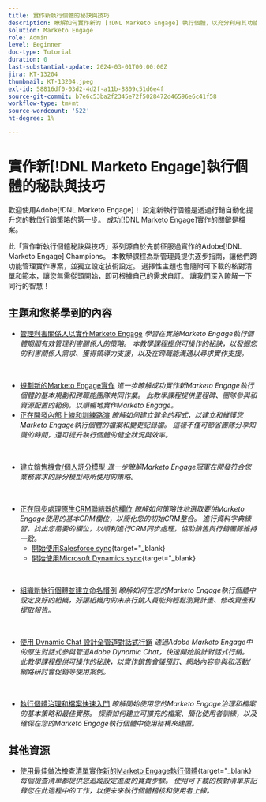 ```yaml
---
title: 實作新執行個體的秘訣與技巧
description: 瞭解如何實作新的 [!DNL Marketo Engage] 執行個體，以充分利用其功能。
solution: Marketo Engage
role: Admin
level: Beginner
doc-type: Tutorial
duration: 0
last-substantial-update: 2024-03-01T00:00:00Z
jira: KT-13204
thumbnail: KT-13204.jpeg
exl-id: 58816df0-03d2-4d2f-a11b-8809c51d6e4f
source-git-commit: b7e6c53ba2f2345e72f5028472d46596e6c41f58
workflow-type: tm+mt
source-wordcount: '522'
ht-degree: 1%

---
```


# 實作新[!DNL Marketo Engage]執行個體的秘訣與技巧

歡迎使用Adobe[!DNL Marketo Engage]！ 設定新執行個體是透過行銷自動化提升您的數位行銷策略的第一步。 成功[!DNL Marketo Engage]實作的關鍵是檔案。

此「實作新執行個體秘訣與技巧」系列源自於先前征服過實作的Adobe[!DNL Marketo Engage] Champions。 本教學課程為新管理員提供逐步指南，讓他們跨功能管理實作專案，並獨立設定技術設定。 選擇性主題也會隨附可下載的核對清單和範本，讓您無需從頭開始，即可根據自己的需求自訂。 讓我們深入瞭解一下同行的智慧！

## 主題和您將學到的內容

* [管理利害關係人以實作Marketo Engage](/help/marketo-tutorial-implementing-new-instance/managing-stakeholder-communications.md)
  *學習在實施Marketo Engage執行個體期間有效管理利害關係人的策略。 本教學課程提供可操作的秘訣，以發掘您的利害關係人需求、獲得領導力支援，以及在跨職能溝通以尋求實作支援。*
<br>

* [規劃新的Marketo Engage實作](/help/marketo-tutorial-implementing-new-instance/planning-for-new-implementation.md)
  *進一步瞭解成功實作新Marketo Engage執行個體的基本規劃和跨職能團隊共同作業。 此教學課程提供里程碑、團隊參與和資源配置的範例，以順暢地實作Marketo Engage。*
  <br>
* [正在開發內部上線和訓練路演](/help/marketo-tutorial-implementing-new-instance/internal-training-roadshow.md)
  *瞭解如何建立健全的程式，以建立和維護您Marketo Engage執行個體的檔案和變更記錄檔。 這樣不僅可節省團隊分享知識的時間，還可提升執行個體的健全狀況與效率。*
<br>

* [建立銷售機會/個人評分模型](/help/marketo-tutorial-implementing-new-instance/building-person-scoring-model.md)
  *進一步瞭解Marketo Engage冠軍在開發符合您業務需求的評分模型時所使用的策略。*
<br>

* [正在同步處理原生CRM聯結器的欄位](/help/marketo-tutorial-implementing-new-instance/syncing-fields-for-crm-integration.md)
  *瞭解如何策略性地選取要供Marketo Engage使用的基本CRM欄位，以簡化您的初始CRM整合。 進行資料字典練習，找出您需要的欄位，以順利進行CRM同步處理，協助銷售與行銷團隊維持一致。*
   * [開始使用Salesforce sync](https://experienceleague.adobe.com/en/docs/marketo-learn/tutorials/lead-and-data-management/salesforce-sync-setup){target="_blank}
   * [開始使用Microsoft Dynamics sync](https://experienceleague.adobe.com/en/docs/marketo-learn/tutorials/lead-and-data-management/microsoft-dynamics-sync-setup){target="_blank}
<br>

* [組織新執行個體並建立命名慣例](/help/marketo-tutorial-implementing-new-instance/organizing-new-instance.md)
  *瞭解如何在您的Marketo Engage執行個體中設定良好的組織，好讓組織內的未來行銷人員能夠輕鬆瀏覽計畫、修改資產和提取報告。*
<br>

* [使用 Dynamic Chat 設計全管道對話式行銷](/help/marketo-tutorial-implementing-new-instance/designing-omnichannel-conversational-marketing.md)
  *透過Adobe Marketo Engage中的原生對話式參與管道Adobe Dynamic Chat，快速開始設計對話式行銷。 此教學課程提供可操作的秘訣，以實作銷售會議預訂、網站內容參與和活動/網路研討會促銷等使用案例。*
<br>

* [執行個體治理和檔案快速入門](/help/marketo-tutorial-implementing-new-instance/documenting-your-instance.md)
  *瞭解開始使用您的Marketo Engage治理和檔案的基本策略和最佳實務。 探索如何建立可擴充的檔案、簡化使用者訓練，以及確保在您的Marketo Engage執行個體中使用結構來建置。*

## 其他資源

* [使用最佳做法檢查清單實作新的Marketo Engage執行個體](https://experienceleague.adobe.com/en/docs/marketo/using/getting-started/implementing-a-new-marketo-engage-instance/where-to-start){target="_blank}
  *每個檢查清單都提供您追蹤設定進度的寶貴步驟。 使用可下載的核對清單來記錄您在此過程中的工作，以便未來執行個體稽核和使用者上線。*

